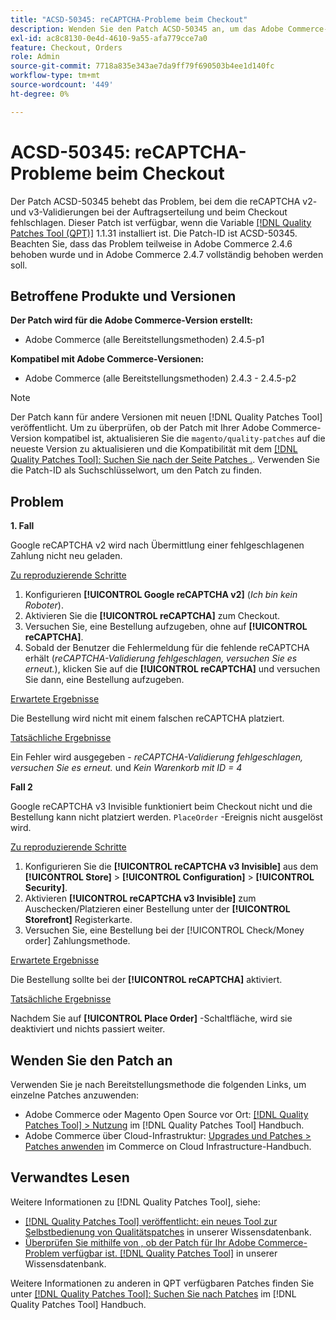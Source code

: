 ```yaml
---
title: "ACSD-50345: reCAPTCHA-Probleme beim Checkout"
description: Wenden Sie den Patch ACSD-50345 an, um das Adobe Commerce-Problem zu beheben, bei dem die reCAPTCHA v2- und v3-Validierungen beim Bestellen von Bestellungen und während des Checkouts fehlschlagen.
exl-id: ac8c8130-0e4d-4610-9a55-afa779cce7a0
feature: Checkout, Orders
role: Admin
source-git-commit: 7718a835e343ae7da9ff79f690503b4ee1d140fc
workflow-type: tm+mt
source-wordcount: '449'
ht-degree: 0%

---
```


# ACSD-50345: reCAPTCHA-Probleme beim Checkout

Der Patch ACSD-50345 behebt das Problem, bei dem die reCAPTCHA v2- und v3-Validierungen bei der Auftragserteilung und beim Checkout fehlschlagen. Dieser Patch ist verfügbar, wenn die Variable [[!DNL Quality Patches Tool (QPT)]](/help/announcements/adobe-commerce-announcements/magento-quality-patches-released-new-tool-to-self-serve-quality-patches.md) 1.1.31 installiert ist. Die Patch-ID ist ACSD-50345. Beachten Sie, dass das Problem teilweise in Adobe Commerce 2.4.6 behoben wurde und in Adobe Commerce 2.4.7 vollständig behoben werden soll.

## Betroffene Produkte und Versionen

**Der Patch wird für die Adobe Commerce-Version erstellt:**

* Adobe Commerce (alle Bereitstellungsmethoden) 2.4.5-p1

**Kompatibel mit Adobe Commerce-Versionen:**

* Adobe Commerce (alle Bereitstellungsmethoden) 2.4.3 - 2.4.5-p2

>[!NOTE]
>
>Der Patch kann für andere Versionen mit neuen [!DNL Quality Patches Tool] veröffentlicht. Um zu überprüfen, ob der Patch mit Ihrer Adobe Commerce-Version kompatibel ist, aktualisieren Sie die `magento/quality-patches` auf die neueste Version zu aktualisieren und die Kompatibilität mit dem [[!DNL Quality Patches Tool]: Suchen Sie nach der Seite Patches .](https://experienceleague.adobe.com/tools/commerce-quality-patches/index.html). Verwenden Sie die Patch-ID als Suchschlüsselwort, um den Patch zu finden.

## Problem

**1. Fall**

Google reCAPTCHA v2 wird nach Übermittlung einer fehlgeschlagenen Zahlung nicht neu geladen.

<u>Zu reproduzierende Schritte</u>

1. Konfigurieren **[!UICONTROL Google reCAPTCHA v2]** (*Ich bin kein Roboter*).
1. Aktivieren Sie die **[!UICONTROL reCAPTCHA]** zum Checkout.
1. Versuchen Sie, eine Bestellung aufzugeben, ohne auf **[!UICONTROL reCAPTCHA]**.
1. Sobald der Benutzer die Fehlermeldung für die fehlende reCAPTCHA erhält (*reCAPTCHA-Validierung fehlgeschlagen, versuchen Sie es erneut.*), klicken Sie auf die **[!UICONTROL reCAPTCHA]** und versuchen Sie dann, eine Bestellung aufzugeben.

<u>Erwartete Ergebnisse</u>

Die Bestellung wird nicht mit einem falschen reCAPTCHA platziert.

<u>Tatsächliche Ergebnisse</u>

Ein Fehler wird ausgegeben - *reCAPTCHA-Validierung fehlgeschlagen, versuchen Sie es erneut.* und *Kein Warenkorb mit ID = 4*

**Fall 2**

Google reCAPTCHA v3 Invisible funktioniert beim Checkout nicht und die Bestellung kann nicht platziert werden. `PlaceOrder` -Ereignis nicht ausgelöst wird.

<u>Zu reproduzierende Schritte</u>

1. Konfigurieren Sie die **[!UICONTROL reCAPTCHA v3 Invisible]** aus dem **[!UICONTROL Store]** > **[!UICONTROL Configuration]** > **[!UICONTROL Security]**.
1. Aktivieren **[!UICONTROL reCAPTCHA v3 Invisible]** zum Auschecken/Platzieren einer Bestellung unter der **[!UICONTROL Storefront]** Registerkarte.
1. Versuchen Sie, eine Bestellung bei der [!UICONTROL Check/Money order] Zahlungsmethode.

<u>Erwartete Ergebnisse</u>

Die Bestellung sollte bei der **[!UICONTROL reCAPTCHA]** aktiviert.

<u>Tatsächliche Ergebnisse</u>

Nachdem Sie auf **[!UICONTROL Place Order]** -Schaltfläche, wird sie deaktiviert und nichts passiert weiter.

## Wenden Sie den Patch an

Verwenden Sie je nach Bereitstellungsmethode die folgenden Links, um einzelne Patches anzuwenden:

* Adobe Commerce oder Magento Open Source vor Ort: [[!DNL Quality Patches Tool] > Nutzung](https://experienceleague.adobe.com/docs/commerce-operations/tools/quality-patches-tool/usage.html) im [!DNL Quality Patches Tool] Handbuch.
* Adobe Commerce über Cloud-Infrastruktur: [Upgrades und Patches > Patches anwenden](https://experienceleague.adobe.com/docs/commerce-cloud-service/user-guide/develop/upgrade/apply-patches.html) im Commerce on Cloud Infrastructure-Handbuch.

## Verwandtes Lesen

Weitere Informationen zu [!DNL Quality Patches Tool], siehe:

* [[!DNL Quality Patches Tool] veröffentlicht: ein neues Tool zur Selbstbedienung von Qualitätspatches](/help/announcements/adobe-commerce-announcements/magento-quality-patches-released-new-tool-to-self-serve-quality-patches.md) in unserer Wissensdatenbank.
* [Überprüfen Sie mithilfe von , ob der Patch für Ihr Adobe Commerce-Problem verfügbar ist. [!DNL Quality Patches Tool]](/help/support-tools/patches-available-in-qpt-tool/check-patch-for-magento-issue-with-magento-quality-patches.md) in unserer Wissensdatenbank.

Weitere Informationen zu anderen in QPT verfügbaren Patches finden Sie unter [[!DNL Quality Patches Tool]: Suchen Sie nach Patches](https://experienceleague.adobe.com/tools/commerce-quality-patches/index.html) im [!DNL Quality Patches Tool] Handbuch.
